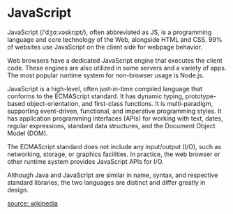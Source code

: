 
JavaScript
==========


JavaScript (/ˈdʒɑːvəskrɪpt/), often abbreviated as JS, is a programming language and core technology of the Web, alongside HTML and CSS. 99% of websites use JavaScript on the client side for webpage behavior.
  


Web browsers have a dedicated JavaScript engine that executes the client code. These engines are also utilized in some servers and a variety of apps. The most popular runtime system for non-browser usage is Node.js.
  


JavaScript is a high-level, often just-in-time compiled language that conforms to the ECMAScript standard. It has dynamic typing, prototype-based object-orientation, and first-class functions. It is multi-paradigm, supporting event-driven, functional, and imperative programming styles. It has application programming interfaces (APIs) for working with text, dates, regular expressions, standard data structures, and the Document Object Model (DOM).
  


The ECMAScript standard does not include any input/output (I/O), such as networking, storage, or graphics facilities. In practice, the web browser or other runtime system provides JavaScript APIs for I/O.
  


Although Java and JavaScript are similar in name, syntax, and respective standard libraries, the two languages are distinct and differ greatly in design.
  
  
[source: wikipedia](https://en.wikipedia.org/wiki/JavaScript)